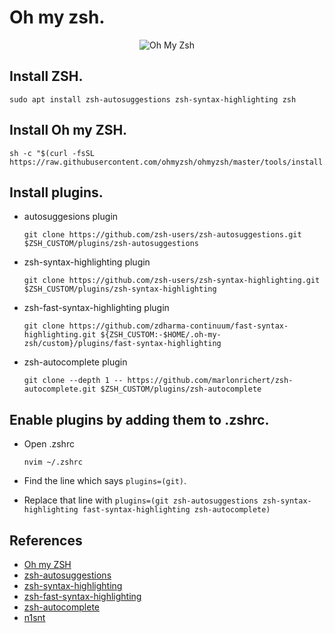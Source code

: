 # Oh my zsh.
<p align="center"><img src="https://s3.amazonaws.com/ohmyzsh/oh-my-zsh-logo.png" alt="Oh My Zsh"></p>

## Install ZSH.
```
sudo apt install zsh-autosuggestions zsh-syntax-highlighting zsh
```

## Install Oh my ZSH.
```
sh -c "$(curl -fsSL https://raw.githubusercontent.com/ohmyzsh/ohmyzsh/master/tools/install.sh)"
```

## Install plugins.
 - autosuggesions plugin
 
	`git clone https://github.com/zsh-users/zsh-autosuggestions.git $ZSH_CUSTOM/plugins/zsh-autosuggestions`
	
 - zsh-syntax-highlighting plugin
 
	`git clone https://github.com/zsh-users/zsh-syntax-highlighting.git $ZSH_CUSTOM/plugins/zsh-syntax-highlighting`
	
 - zsh-fast-syntax-highlighting plugin
 
	`git clone https://github.com/zdharma-continuum/fast-syntax-highlighting.git ${ZSH_CUSTOM:-$HOME/.oh-my-zsh/custom}/plugins/fast-syntax-highlighting`
	
 - zsh-autocomplete plugin
	
	`git clone --depth 1 -- https://github.com/marlonrichert/zsh-autocomplete.git $ZSH_CUSTOM/plugins/zsh-autocomplete`
	
## Enable plugins by adding them to .zshrc.
 - Open .zshrc
	
	`nvim ~/.zshrc`
	
 -  Find the line which says `plugins=(git)`.
	
 -  Replace that line with
	`plugins=(git zsh-autosuggestions zsh-syntax-highlighting fast-syntax-highlighting zsh-autocomplete)`
	
## References

 - [Oh my ZSH](https://github.com/ohmyzsh/ohmyzsh)
 - [zsh-autosuggestions](https://github.com/zsh-users/zsh-autosuggestions)
 - [zsh-syntax-highlighting](https://github.com/zsh-users/zsh-syntax-highlighting)
 - [zsh-fast-syntax-highlighting](https://github.com/zdharma/fast-syntax-highlighting)
 - [zsh-autocomplete](https://github.com/marlonrichert/zsh-autocomplete)
 - [n1snt](https://gist.github.com/n1snt/454b879b8f0b7995740ae04c5fb5b7df)
